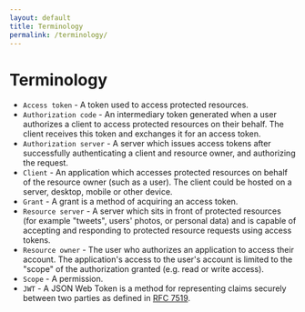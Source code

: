 ```yaml
---
layout: default
title: Terminology
permalink: /terminology/
---
```


# Terminology

* `Access token` - A token used to access protected resources.
* `Authorization code` - An intermediary token generated when a user authorizes a client to access protected resources on their behalf. The client receives this token and exchanges it for an access token.
* `Authorization server` - A server which issues access tokens after successfully authenticating a client and resource owner, and authorizing the request.
* `Client` - An application which accesses protected resources on behalf of the resource owner (such as a user).  The client could be hosted on a server, desktop, mobile or other device.
* `Grant` - A grant is a method of acquiring an access token.
* `Resource server` - A server which sits in front of protected resources (for example "tweets", users' photos, or personal data) and is capable of accepting and responding to protected resource requests using access tokens.
* `Resource owner` - The user who authorizes an application to access their account. The application's access to the user's account is limited to the "scope" of the authorization granted (e.g. read or write access).
* `Scope` - A permission.
* `JWT` - A JSON Web Token is a method for representing claims securely between two parties as defined in [RFC 7519](https://tools.ietf.org/html/rfc7519). 
